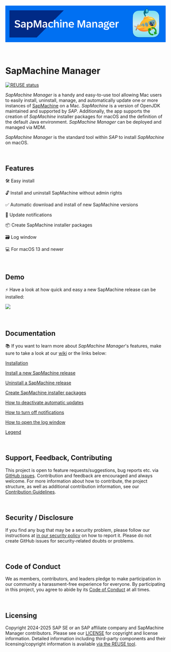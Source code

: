 ![](https://github.com/SAP/sapmachine-manager-for-macos/blob/main/readme_images/banner.png)

<br/>

# SapMachine Manager

[![REUSE status](https://api.reuse.software/badge/github.com/SAP/sapmachine-manager-for-macos)](https://api.reuse.software/info/github.com/SAP/sapmachine-manager-for-macos)

_SapMachine Manager_ is a handy and easy-to-use tool allowing Mac users to easily install, uninstall, manage, and automatically update one or more instances of [SapMachine](https://sapmachine.io/) on a Mac. _SapMachine_ is a version of OpenJDK maintained and supported by _SAP_. Additionally, the app supports the creation of _SapMachine_ installer packages for macOS and the definition of the default Java environment. _SapMachine Manager_ can be deployed and managed via MDM. 

_SapMachine Manager_ is the standard tool within _SAP_ to install _SapMachine_ on macOS. 

<br/>

## Features

🛠️ Easy install  

🔓 Install and uninstall SapMachine without admin rights  

✅ Automatic download and install of new SapMachine versions  

📣 Update notifications  

📦 Create SapMachine installer packages  
  
🗃️ Log window  

💻 For macOS 13 and newer  

<br/>

## Demo

⚡ Have a look at how quick and easy a new SapMachine release can be installed:

![](https://github.com/SAP/sapmachine-manager-for-macos/blob/main/readme_images/DemoInstallGif.gif)

<br/>

## Documentation 

📚 If you want to learn more about _SapMachine Manager_'s features, make sure to take a look at our [wiki](https://github.com/SAP/sapmachine-manager-for-macos/wiki) or the links below:

[Installation](https://github.com/SAP/sapmachine-manager-for-macos/wiki/Installation) 

[Install a new SapMachine release](https://github.com/SAP/sapmachine-manager-for-macos/wiki/Install-a-new-SapMachine-release)  

[Uninstall a SapMachine release](https://github.com/SAP/sapmachine-manager-for-macos/wiki/Uninstall-a-SapMachine-release)  

[Create SapMachine installer packages](https://github.com/SAP/sapmachine-manager-for-macos/wiki/Create-SapMachine-installer-packages)  

[How to deactivate automatic updates](https://github.com/SAP/sapmachine-manager-for-macos/wiki/How-to-deactivate-automatic-updates)  

[How to turn off notifications](https://github.com/SAP/sapmachine-manager-for-macos/wiki/How-to-turn-off-notifications)  

[How to open the log window](https://github.com/SAP/sapmachine-manager-for-macos/wiki/How-to-open-the-log-window)  

[Legend](https://github.com/SAP/sapmachine-manager-for-macos/wiki/Legend)  

<br/>

## Support, Feedback, Contributing

This project is open to feature requests/suggestions, bug reports etc. via [GitHub issues](https://github.com/SAP/sapmachine-manager-for-macos/issues). Contribution and feedback are encouraged and always welcome. For more information about how to contribute, the project structure, as well as additional contribution information, see our [Contribution Guidelines](CONTRIBUTING.md).

<br/>

## Security / Disclosure
If you find any bug that may be a security problem, please follow our instructions at [in our security policy](https://github.com/SAP/sapmachine-manager-for-macos/security/policy) on how to report it. Please do not create GitHub issues for security-related doubts or problems.

<br/>

## Code of Conduct

We as members, contributors, and leaders pledge to make participation in our community a harassment-free experience for everyone. By participating in this project, you agree to abide by its [Code of Conduct](https://github.com/SAP/.github/blob/main/CODE_OF_CONDUCT.md) at all times.

<br/>

## Licensing

Copyright 2024-2025 SAP SE or an SAP affiliate company and SapMachine Manager contributors. Please see our [LICENSE](LICENSE) for copyright and license information. Detailed information including third-party components and their licensing/copyright information is available [via the REUSE tool](https://api.reuse.software/info/github.com/SAP/sapmachine-manager-for-macos).
